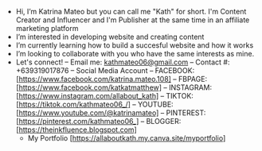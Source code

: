 - Hi, I’m Katrina Mateo but you can call me "Kath" for short. I'm Content Creator and Influencer and I'm Publisher at the same time in an affiliate marketing platform
- I’m interested in developing website and creating content
- I’m currently learning how to build a succesful website and how it works
- I’m looking to collaborate with you who have the same interests as mine.
- Let's connect!
– Email me: kathmateo06@gmail.com
– Contact #: +639319017876
– Social Media Account
– FACEBOOK: [https://www.facebook.com/katrina.mateo.108]
– FBPAGE: [https://www.facebook.com/katkatmatthew]
– INSTAGRAM: [https://www.instagram.com/allabout_kath]
– TIKTOK: [https://tiktok.com/kathmateo06_/]
– YOUTUBE: [https://www.youtube.com/@katrinamateo]
– PINTEREST: [https://pinterest.com/kathmateo06_]
– BLOGGER: [https://theinkfluence.blogspot.com]
  - My Portfolio [https://allaboutkath.my.canva.site/myportfolio]
    

